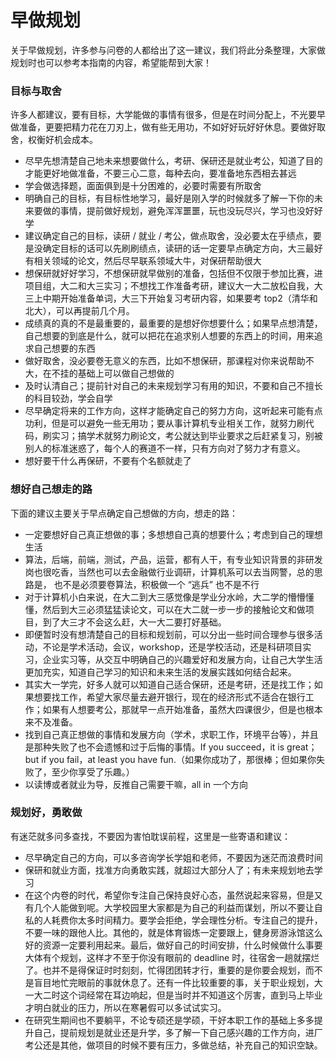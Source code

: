 # 早做规划

关于早做规划，许多参与问卷的人都给出了这一建议，我们将此分条整理，大家做规划时也可以参考本指南的内容，希望能帮到大家！

### 目标与取舍

许多人都建议，要有目标，大学能做的事情有很多，但是在时间分配上，不光要早做准备，更要把精力花在刀刃上，做有些无用功，不如好好玩好好休息。要做好取舍，权衡好机会成本。

- 尽早先想清楚自己地未来想要做什么，考研、保研还是就业考公，知道了目的才能更好地做准备，不要三心二意，每种去向，要准备地东西相去甚远
- 学会做选择题，面面俱到是十分困难的，必要时需要有所取舍
- 明确自己的目标，有目标性地学习，最好是刚入学的时候就多了解一下你的未来要做的事情，提前做好规划，避免浑浑噩噩，玩也没玩尽兴，学习也没好好学
- 建议确定自己的目标，读研 / 就业 / 考公，做点取舍，没必要太在乎绩点，要是没确定目标的话可以先刷刷绩点，读研的话一定要早点确定方向，大三最好有相关领域的论文，然后尽早联系领域大牛，对保研帮助很大
- 想保研就好好学习，不想保研就早做别的准备，包括但不仅限于参加比赛，进项目组，大二和大三实习；不想找工作准备考研，建议大一大二放松自我，大三上中期开始准备单词，大三下开始复习考研内容，如果要考 top2（清华和北大），可以再提前几个月。
- 成绩真的真的不是最重要的，最重要的是想好你想要什么；如果早点想清楚，自己想要的到底是什么，就可以把花在追求别人想要的东西上的时间，用来追求自己想要的东西
- 做好取舍，没必要卷无意义的东西，比如不想保研，那课程对你来说帮助不大，在不挂的基础上可以做自己想做的
- 及时认清自己；提前针对自己的未来规划学习有用的知识，不要和自己不擅长的科目较劲，学会自学
- 尽早确定将来的工作方向，这样才能确定自己的努力方向，这听起来可能有点功利，但是可以避免一些无用功；要从事计算机专业相关工作，就努力刷代码，刷实习；搞学术就努力刷论文，考公就达到毕业要求之后赶紧复习，别被别人的标准迷惑了，每个人的赛道不一样，只有方向对了努力才有意义。
- 想好要干什么再保研，不要有个名额就走了

### 想好自己想走的路

下面的建议主要关于早点确定自己想做的方向，想走的路：

- 一定要想好自己真正想做的事；多想想自己真的想要什么；考虑到自己的理想生活
- 算法，后端，前端，测试，产品，运营，都有人干，有专业知识背景的非研发岗也很吃香，当然也可以去金融做行业调研，计算机系可以去当网警，总的思路是， 也不是必须要卷算法，积极做一个 “逃兵” 也不是不行
- 对于计算机小白来说，在大二到大三感觉像是学业分水岭，大二学的懵懵懂懂，然后到大三必须猛猛读论文，可以在大二就一步一步的接触论文和做项目，到了大三才不会这么赶，大一大二要打好基础。
- 即便暂时没有想清楚自己的目标和规划前，可以分出一些时间合理参与很多活动，不论是学术活动，会议，workshop，还是学校活动，还是科研项目实习，企业实习等，从交互中明确自己的兴趣爱好和发展方向，让自己大学生活更加充实，知道自己学习的知识和未来生活的发展实践如何结合起来。
- 其实大一学完，好多人就可以知道自己适合保研，还是考研，还是找工作；如果想要找工作，希望大家尽量去避开银行，现在的经济形式不适合在银行工作；如果有人想要考公，那就早一点开始准备，虽然大四课很少，但是也根本来不及准备。
- 找到自己真正想做的事情和发展方向（学术，求职工作，环境平台等），并且是那种失败了也不会遗憾和过于后悔的事情。If you succeed，it is great；but if you fail，at least you have fun.（如果你成功了，那很棒；但如果你失败了，至少你享受了乐趣。）
- 以读博或者就业为导，反推自己需要干嘛，all in 一个方向

### 规划好，勇敢做

有迷茫就多问多查找，不要因为害怕耽误前程，这里是一些寄语和建议：

- 尽早确定自己的方向，可以多咨询学长学姐和老师，不要因为迷茫而浪费时间
- 保研和就业方面，找准方向勇敢实践，就超过大部分人了；有未来规划地去学习
- 在这个内卷的时代，希望你专注自己保持良好心态，虽然说起来容易，但是又有几个人能做到呢。大学校园里大家都是为自己的利益而谋划，所以不要让自私的人耗费你太多时间精力。要学会拒绝，学会理性分析。专注自己的提升，不要一味的跟他人比。其他的，就是体育锻炼一定要跟上，健身房游泳馆这么好的资源一定要利用起来。最后，做好自己的时间安排，什么时候做什么事要大体有个规划，这样才不至于你没有眼前的 deadline 时，往宿舍一趟就摆烂了。也并不是得保证时时刻刻，忙得团团转才行，重要的是你要会规划，而不是盲目地忙完眼前的事就休息了。还有一件比较重要的事，关于职业规划，大一大二时这个词经常在耳边响起，但是当时并不知道这个厉害，直到马上毕业才明白就业的压力，所以在寒暑假可以多试试实习。
- 在研究生期间也不要躺平，不论专硕还是学硕，干好本职工作的基础上多多提升自己，提前规划是就业还是升学，多了解一下自己感兴趣的工作方向，进厂考公还是其他，做项目的时候不要有压力，多做总结，补充自己的知识空缺。
